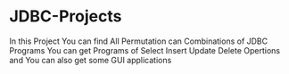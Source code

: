 # JDBC-Projects
In this Project You can find All Permutation can Combinations of JDBC Programs
You can get Programs of Select Insert Update Delete Opertions and You can also get some GUI applications
